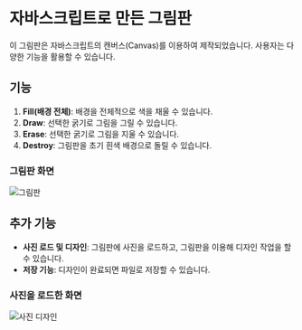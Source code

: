 # 자바스크립트로 만든 그림판

이 그림판은 자바스크립트의 캔버스(Canvas)를 이용하여 제작되었습니다. 사용자는 다양한 기능을 활용할 수 있습니다.

## 기능
1. **Fill(배경 전체)**: 배경을 전체적으로 색을 채울 수 있습니다.
2. **Draw**: 선택한 굵기로 그림을 그릴 수 있습니다.
3. **Erase**: 선택한 굵기로 그림을 지울 수 있습니다.
4. **Destroy**: 그림판을 초기 흰색 배경으로 돌릴 수 있습니다.

### 그림판 화면

![그림판](https://github.com/user-attachments/assets/04ecb9ee-0e17-4775-975b-d836fd6a0601)

## 추가 기능
- **사진 로드 및 디자인**: 그림판에 사진을 로드하고, 그림판을 이용해 디자인 작업을 할 수 있습니다.
- **저장 기능**: 디자인이 완료되면 파일로 저장할 수 있습니다.

### 사진을 로드한 화면

![사진 디자인](https://github.com/user-attachments/assets/64027cd6-e1a4-4d8f-b59e-56b85c480385)
